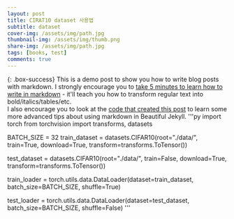 ```yaml
---
layout: post
title: CIRAT10 dataset 사용법
subtitle: dataset
cover-img: /assets/img/path.jpg
thumbnail-img: /assets/img/thumb.png
share-img: /assets/img/path.jpg
tags: [books, test]
comments: true
---
```



{: .box-success}
This is a demo post to show you how to write blog posts with markdown.  I strongly encourage you to [take 5 minutes to learn how to write in markdown](https://markdowntutorial.com/) - it'll teach you how to transform regular text into bold/italics/tables/etc.<br/>I also encourage you to look at the [code that created this post](https://raw.githubusercontent.com/daattali/beautiful-jekyll/master/_posts/2020-02-28-sample-markdown.md) to learn some more advanced tips about using markdown in Beautiful Jekyll.
'''py
import torch
from torchvision import transforms, datasets

BATCH_SIZE = 32
train_dataset = datasets.CIFAR10(root="./data/",
                                 train=True,
                                 download=True,
                                 transform=transforms.ToTensor())

test_dataset = datasets.CIFAR10(root="./data/",
                                train=False,
                                download=True,
                                transform=transforms.ToTensor())

train_loader = torch.utils.data.DataLoader(dataset=train_dataset,
                                           batch_size=BATCH_SIZE,
                                           shuffle=True)

test_loader = torch.utils.data.DataLoader(dataset=test_dataset,
                                          batch_size=BATCH_SIZE,
                                          shuffle=False)
'''
